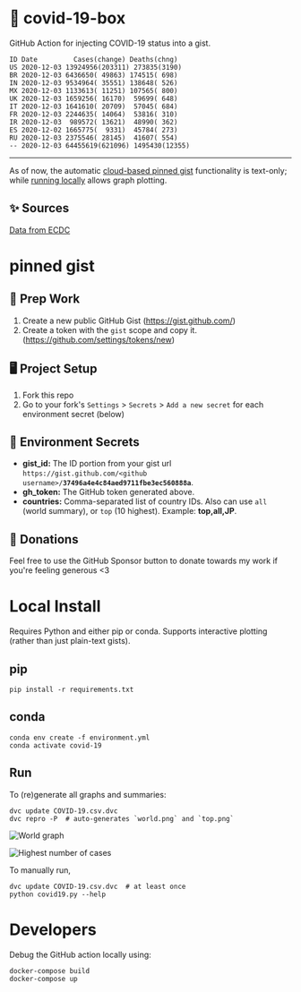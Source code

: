 # 🏥 covid-19-box

GitHub Action for injecting COVID-19 status into a gist.

```
ID Date         Cases(change) Deaths(chng)
US 2020-12-03 13924956(203311) 273835(3190)
BR 2020-12-03 6436650( 49863) 174515( 698)
IN 2020-12-03 9534964( 35551) 138648( 526)
MX 2020-12-03 1133613( 11251) 107565( 800)
UK 2020-12-03 1659256( 16170)  59699( 648)
IT 2020-12-03 1641610( 20709)  57045( 684)
FR 2020-12-03 2244635( 14064)  53816( 310)
IR 2020-12-03  989572( 13621)  48990( 362)
ES 2020-12-02 1665775(  9331)  45784( 273)
RU 2020-12-03 2375546( 28145)  41607( 554)
-- 2020-12-03 64455619(621096) 1495430(12355)
```

---

As of now, the automatic [cloud-based pinned gist](#pinned-gist) functionality is text-only;
while [running locally](#local-install) allows graph plotting.

## ✨ Sources

[Data from ECDC](https://www.ecdc.europa.eu/en/publications-data/download-todays-data-geographic-distribution-covid-19-cases-worldwide)

# pinned gist

## 🎒 Prep Work
1. Create a new public GitHub Gist (https://gist.github.com/)
1. Create a token with the `gist` scope and copy it. (https://github.com/settings/tokens/new)

## 🖥 Project Setup
1. Fork this repo
1. Go to your fork's `Settings` > `Secrets` > `Add a new secret` for each environment secret (below)

## 🤫 Environment Secrets
- **gist_id:** The ID portion from your gist url `https://gist.github.com/<github username>/`**`37496a4e4c84aed9711fbe3ec560888a`**.
- **gh_token:** The GitHub token generated above.
- **countries:** Comma-separated list of country IDs. Also can use `all` (world summary), or `top` (10 highest). Example: **top,all,JP**.

## 💸 Donations

Feel free to use the GitHub Sponsor button to donate towards my work if you're feeling generous <3

# Local Install

Requires Python and either pip or conda. Supports interactive plotting (rather than just plain-text gists).

## pip

```
pip install -r requirements.txt
```

## conda

```
conda env create -f environment.yml
conda activate covid-19
```

## Run

To (re)generate all graphs and summaries:

```
dvc update COVID-19.csv.dvc
dvc repro -P  # auto-generates `world.png` and `top.png`
```

![World graph](world.png)

![Highest number of cases](top.png)

To manually run,

```
dvc update COVID-19.csv.dvc  # at least once
python covid19.py --help
```

# Developers

Debug the GitHub action locally using:

```
docker-compose build
docker-compose up
```
